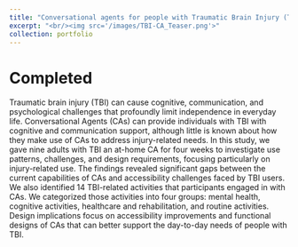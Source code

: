 ```yaml
---
title: "Conversational agents for people with Traumatic Brain Injury (TBI)"
excerpt: "<br/><img src='/images/TBI-CA_Teaser.png'>"
collection: portfolio
---
```


# Completed
Traumatic brain injury (TBI) can cause cognitive, communication, and psychological challenges that profoundly limit independence in everyday life. Conversational Agents (CAs) can provide individuals with TBI with cognitive and communication support, although little is known about how they make use of CAs to address injury-related needs. In this study, we gave nine adults with TBI an at-home CA for four weeks to investigate use patterns, challenges, and design requirements, focusing particularly on injury-related use. The findings revealed significant gaps between the current capabilities of CAs and accessibility challenges faced by TBI users. We also identified 14 TBI-related activities that participants engaged in with CAs. We categorized those activities into four groups: mental health, cognitive activities, healthcare and rehabilitation, and routine activities. Design implications focus on accessibility improvements and functional designs of CAs that can better support the day-to-day needs of people with TBI.

